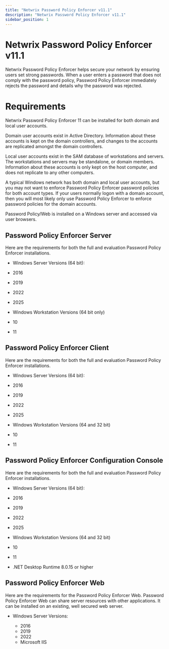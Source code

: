 ```yaml
---
title: "Netwrix Password Policy Enforcer v11.1"
description: "Netwrix Password Policy Enforcer v11.1"
sidebar_position: 1
---
```


# Netwrix Password Policy Enforcer v11.1

Netwrix Password Policy Enforcer helps secure your network by ensuring users set strong passwords.
When a user enters a password that does not comply with the password policy, Password Policy
Enforcer immediately rejects the password and details why the password was rejected.

# Requirements

Netwrix Password Policy Enforcer 11 can be installed for both domain and local user accounts.

Domain user accounts exist in Active Directory. Information about these accounts is kept on the
domain controllers, and changes to the accounts are replicated amongst the domain controllers.

Local user accounts exist in the SAM database of workstations and servers. The workstations and
servers may be standalone, or domain members. Information about these accounts is only kept on the
host computer, and does not replicate to any other computers.

A typical Windows network has both domain and local user accounts, but you may not want to enforce
Password Policy Enforcer password policies for both account types. If your users normally logon with
a domain account, then you will most likely only use Password Policy Enforcer to enforce password
policies for the domain accounts.

Password Policy/Web is installed on a Windows server and accessed via user browsers.

## Password Policy Enforcer Server

Here are the requirements for both the full and evaluation Password Policy Enforcer installations.

- Windows Server Versions (64 bit):

- 2016
- 2019
- 2022
- 2025

- Windows Workstation Versions (64 bit only)

- 10
- 11

## Password Policy Enforcer Client

Here are the requirements for both the full and evaluation Password Policy Enforcer installations.

- Windows Server Versions (64 bit):

- 2016
- 2019
- 2022
- 2025

- Windows Workstation Versions (64 and 32 bit)

- 10
- 11

## Password Policy Enforcer Configuration Console

Here are the requirements for both the full and evaluation Password Policy Enforcer installations.

- Windows Server Versions (64 bit):

- 2016
- 2019
- 2022
- 2025

- Windows Workstation Versions (64 and 32 bit)

- 10
- 11

- .NET Desktop Runtime 8.0.15 or higher

## Password Policy Enforcer Web

Here are the requirements for the Password Policy Enforcer Web. Password Policy Enforcer Web can
share server resources with other applications. It can be installed on an existing, well secured web
server.

- Windows Server Versions:

    - 2016
    - 2019
    - 2022
    - Microsoft IIS
